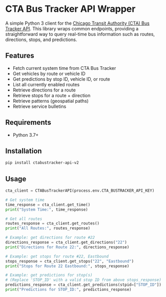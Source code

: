 # CTA Bus Tracker API Wrapper

A simple Python 3 client for the [Chicago Transit Authority (CTA) Bus Tracker API](https://www.transitchicago.com/assets/1/6/cta_Bus_Tracker_API_Developer_Guide_and_Documentation_20160929.pdf). This library wraps common endpoints, providing a straightforward way to query real-time bus information such as routes, directions, stops, and predictions.

## Features

- Fetch current system time from CTA Bus Tracker
- Get vehicles by route or vehicle ID
- Get predictions by stop ID, vehicle ID, or route
- List all currently enabled routes
- Retrieve directions for a route
- Retrieve stops for a route + direction
- Retrieve patterns (geospatial paths)
- Retrieve service bulletins

## Requirements

- Python 3.7+

## Installation

```bash
pip install ctabustracker-api-v2
```
## Usage

```python
cta_client = CTABusTrackerAPI(process.env.CTA_BUSTRACKER_API_KEY)

# Get system time
time_response = cta_client.get_time()
print("System Time:", time_response)

# Get all routes
routes_response = cta_client.get_routes()
print("All Routes:", routes_response)

# Example: get directions for route #22
directions_response = cta_client.get_directions("22")
print("Directions for Route 22:", directions_response)

# Example: get stops for route #22, Eastbound
stops_response = cta_client.get_stops("22", "Eastbound")
print("Stops for Route 22 Eastbound:", stops_response)

# Example: get predictions for stop(s)
# (Replace 'STOP_ID' with a valid stop ID from above stops_response)
predictions_response = cta_client.get_predictions(stpid=["STOP_ID"])
print("Predictions for STOP_ID:", predictions_response)
```
